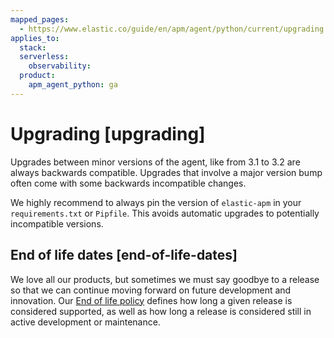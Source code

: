 ```yaml
---
mapped_pages:
  - https://www.elastic.co/guide/en/apm/agent/python/current/upgrading.html
applies_to:
  stack:
  serverless:
    observability:
  product:
    apm_agent_python: ga
---
```


# Upgrading [upgrading]

Upgrades between minor versions of the agent, like from 3.1 to 3.2 are always backwards compatible. Upgrades that involve a major version bump often come with some backwards incompatible changes.

We highly recommend to always pin the version of `elastic-apm` in your `requirements.txt` or `Pipfile`. This avoids automatic upgrades to potentially incompatible versions.


## End of life dates [end-of-life-dates]

We love all our products, but sometimes we must say goodbye to a release so that we can continue moving forward on future development and innovation. Our [End of life policy](https://www.elastic.co/support/eol) defines how long a given release is considered supported, as well as how long a release is considered still in active development or maintenance.




